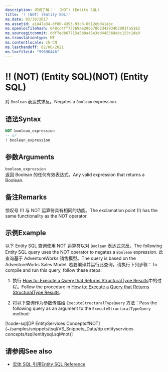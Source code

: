 ```yaml
---
description: 详细了解：！ (NOT) (Entity SQL)
title: '! (NOT) (Entity SQL)'
ms.date: 03/30/2017
ms.assetid: a1447a34-df06-4393-93c3-0612ebd41abc
ms.openlocfilehash: 648cc4ff73769ae280570b2d42934b2001fa5182
ms.sourcegitcommit: ddf7edb67715a5b9a45e3dd44536dabc153c1de0
ms.translationtype: MT
ms.contentlocale: zh-CN
ms.lasthandoff: 02/06/2021
ms.locfileid: "99696446"
---
```

# <a name="-not-entity-sql"></a><span data-ttu-id="ab9d3-105">!</span><span class="sxs-lookup"><span data-stu-id="ab9d3-105">!</span></span> <span data-ttu-id="ab9d3-106">(NOT) (Entity SQL)</span><span class="sxs-lookup"><span data-stu-id="ab9d3-106">(NOT) (Entity SQL)</span></span>

<span data-ttu-id="ab9d3-107">对 `Boolean` 表达式求反。</span><span class="sxs-lookup"><span data-stu-id="ab9d3-107">Negates a `Boolean` expression.</span></span>  
  
## <a name="syntax"></a><span data-ttu-id="ab9d3-108">语法</span><span class="sxs-lookup"><span data-stu-id="ab9d3-108">Syntax</span></span>  
  
```sql  
NOT boolean_expression  
-- or  
! boolean_expression  
```
  
## <a name="arguments"></a><span data-ttu-id="ab9d3-109">参数</span><span class="sxs-lookup"><span data-stu-id="ab9d3-109">Arguments</span></span>  

 `boolean_expression`  
 <span data-ttu-id="ab9d3-110">返回 Boolean 的任何有效表达式。</span><span class="sxs-lookup"><span data-stu-id="ab9d3-110">Any valid expression that returns a Boolean.</span></span>  
  
## <a name="remarks"></a><span data-ttu-id="ab9d3-111">备注</span><span class="sxs-lookup"><span data-stu-id="ab9d3-111">Remarks</span></span>  

 <span data-ttu-id="ab9d3-112">惊叹号 (!) 与 NOT 运算符具有相同的功能。</span><span class="sxs-lookup"><span data-stu-id="ab9d3-112">The exclamation point (!) has the same functionality as the NOT operator.</span></span>  
  
## <a name="example"></a><span data-ttu-id="ab9d3-113">示例</span><span class="sxs-lookup"><span data-stu-id="ab9d3-113">Example</span></span>  

 <span data-ttu-id="ab9d3-114">以下 Entity SQL 查询使用 NOT 运算符以对 `Boolean` 表达式求反。</span><span class="sxs-lookup"><span data-stu-id="ab9d3-114">The following Entity SQL query uses the NOT operator to negates a `Boolean` expression.</span></span> <span data-ttu-id="ab9d3-115">此查询基于 AdventureWorks 销售模型。</span><span class="sxs-lookup"><span data-stu-id="ab9d3-115">The query is based on the AdventureWorks Sales Model.</span></span> <span data-ttu-id="ab9d3-116">若要编译并运行此查询，请执行下列步骤：</span><span class="sxs-lookup"><span data-stu-id="ab9d3-116">To compile and run this query, follow these steps:</span></span>  
  
1. <span data-ttu-id="ab9d3-117">执行 [How to: Execute a Query that Returns StructuralType Results](../how-to-execute-a-query-that-returns-structuraltype-results.md)中的过程。</span><span class="sxs-lookup"><span data-stu-id="ab9d3-117">Follow the procedure in [How to: Execute a Query that Returns StructuralType Results](../how-to-execute-a-query-that-returns-structuraltype-results.md).</span></span>  
  
2. <span data-ttu-id="ab9d3-118">将以下查询作为参数传递给 `ExecuteStructuralTypeQuery` 方法：</span><span class="sxs-lookup"><span data-stu-id="ab9d3-118">Pass the following query as an argument to the `ExecuteStructuralTypeQuery` method:</span></span>  
  
 [!code-sql[DP EntityServices Concepts#NOT](~/samples/snippets/tsql/VS_Snippets_Data/dp entityservices concepts/tsql/entitysql.sql#not)]  
  
## <a name="see-also"></a><span data-ttu-id="ab9d3-119">请参阅</span><span class="sxs-lookup"><span data-stu-id="ab9d3-119">See also</span></span>

- [<span data-ttu-id="ab9d3-120">实体 SQL 引用</span><span class="sxs-lookup"><span data-stu-id="ab9d3-120">Entity SQL Reference</span></span>](entity-sql-reference.md)
